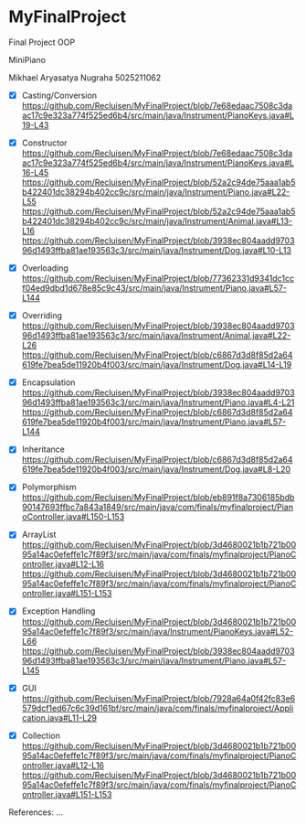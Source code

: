 # MyFinalProject
Final Project OOP

MiniPiano

Mikhael Aryasatya Nugraha
5025211062

- [x] Casting/Conversion
https://github.com/Recluisen/MyFinalProject/blob/7e68edaac7508c3daac17c9e323a774f525ed6b4/src/main/java/Instrument/PianoKeys.java#L19-L43
- [x] Constructor
https://github.com/Recluisen/MyFinalProject/blob/7e68edaac7508c3daac17c9e323a774f525ed6b4/src/main/java/Instrument/PianoKeys.java#L16-L45
https://github.com/Recluisen/MyFinalProject/blob/52a2c94de75aaa1ab5b422401dc38294b402cc9c/src/main/java/Instrument/Piano.java#L22-L55
https://github.com/Recluisen/MyFinalProject/blob/52a2c94de75aaa1ab5b422401dc38294b402cc9c/src/main/java/Instrument/Animal.java#L13-L16
https://github.com/Recluisen/MyFinalProject/blob/3938ec804aadd970396d1493ffba81ae193563c3/src/main/java/Instrument/Dog.java#L10-L13
- [X] Overloading
https://github.com/Recluisen/MyFinalProject/blob/77362331d9341dc1ccf04ed9dbd1d678e85c9c43/src/main/java/Instrument/Piano.java#L57-L144
- [x] Overriding
https://github.com/Recluisen/MyFinalProject/blob/3938ec804aadd970396d1493ffba81ae193563c3/src/main/java/Instrument/Animal.java#L22-L26
https://github.com/Recluisen/MyFinalProject/blob/c6867d3d8f85d2a64619fe7bea5de11920b4f003/src/main/java/Instrument/Dog.java#L14-L19
- [x] Encapsulation
https://github.com/Recluisen/MyFinalProject/blob/3938ec804aadd970396d1493ffba81ae193563c3/src/main/java/Instrument/Piano.java#L4-L21
https://github.com/Recluisen/MyFinalProject/blob/c6867d3d8f85d2a64619fe7bea5de11920b4f003/src/main/java/Instrument/Piano.java#L57-L144
- [x] Inheritance
https://github.com/Recluisen/MyFinalProject/blob/c6867d3d8f85d2a64619fe7bea5de11920b4f003/src/main/java/Instrument/Dog.java#L8-L20
- [x] Polymorphism
https://github.com/Recluisen/MyFinalProject/blob/eb891f8a7306185bdb90147693ffbc7a843a1849/src/main/java/com/finals/myfinalproject/PianoController.java#L150-L153
- [x] ArrayList
https://github.com/Recluisen/MyFinalProject/blob/3d4680021b1b721b0095a14ac0efeffe1c7f89f3/src/main/java/com/finals/myfinalproject/PianoController.java#L12-L16
https://github.com/Recluisen/MyFinalProject/blob/3d4680021b1b721b0095a14ac0efeffe1c7f89f3/src/main/java/com/finals/myfinalproject/PianoController.java#L151-L153
- [x] Exception Handling
https://github.com/Recluisen/MyFinalProject/blob/3d4680021b1b721b0095a14ac0efeffe1c7f89f3/src/main/java/Instrument/PianoKeys.java#L52-L66
https://github.com/Recluisen/MyFinalProject/blob/3938ec804aadd970396d1493ffba81ae193563c3/src/main/java/Instrument/Piano.java#L57-L145
- [x] GUI
https://github.com/Recluisen/MyFinalProject/blob/7928a64a0f42fc83e6579dcf1ed67c6c39d161bf/src/main/java/com/finals/myfinalproject/Application.java#L11-L29
- [x] Collection
https://github.com/Recluisen/MyFinalProject/blob/3d4680021b1b721b0095a14ac0efeffe1c7f89f3/src/main/java/com/finals/myfinalproject/PianoController.java#L12-L16
https://github.com/Recluisen/MyFinalProject/blob/3d4680021b1b721b0095a14ac0efeffe1c7f89f3/src/main/java/com/finals/myfinalproject/PianoController.java#L151-L153



References:
...
